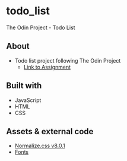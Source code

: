 # todo_list

The Odin Project - Todo List

## About

- Todo list project following The Odin Project
  - [Link to Assignment](https://www.theodinproject.com/lessons/node-path-javascript-todo-list)

## Built with

- JavaScript
- HTML
- CSS

## Assets & external code

- [Normalize.css v8.0.1](https://necolas.github.io/normalize.css/)
- [Fonts](https://fonts.google.com/)
